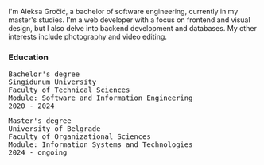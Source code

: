 I'm Aleksa Gročić, a bachelor of software engineering, currently in my master's studies. I'm a web developer with a focus on frontend and visual design, but I also delve into backend development and databases. My other interests include photography and video editing.

<h3 className="subtitle">Education</h3>

<div className="educationContainer">
<pre className="educationCard">
<span className="educationDegree">Bachelor's degree</span>
Singidunum University
Faculty of Technical Sciences
Module: Software and Information Engineering
<span className="educationYears">2020 - 2024</span>
</pre>

<pre className="educationCard">
<span className="educationDegree">Master's degree</span>
University of Belgrade
Faculty of Organizational Sciences
Module: Information Systems and Technologies
<span className="educationYears">2024 - ongoing</span>
</pre>
</div>
